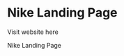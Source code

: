 <h1>Nike Landing Page</h1>
<p>Visit website here</p>
<div>
  <a href="https://amazing-klepon-6d9595.netlify.app" style="text-decoration: none;">
    Nike Landing Page
  </a>
</div>
